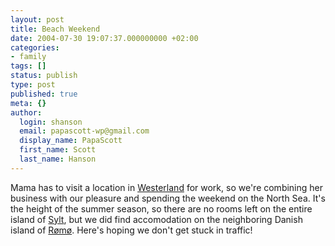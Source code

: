 ```yaml
---
layout: post
title: Beach Weekend
date: 2004-07-30 19:07:37.000000000 +02:00
categories:
- family
tags: []
status: publish
type: post
published: true
meta: {}
author:
  login: shanson
  email: papascott-wp@gmail.com
  display_name: PapaScott
  first_name: Scott
  last_name: Hanson
---
```

<p>Mama has to visit a location in <a href="http://www.westerland.de/">Westerland</a> for work, so we're combining her business with our pleasure and spending the weekend on the North Sea. It's the height of the summer season, so there are no rooms left on the entire island of <a href="http://www.sylt.de/">Sylt</a>, but we did find accomodation on the neighboring Danish island of <a href="http://www.romo.dk/">Rømø</a>. Here's hoping we don't get stuck in traffic!</p>
